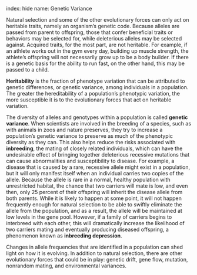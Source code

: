 index: hide
name: Genetic Variance

Natural selection and some of the other evolutionary forces can only act on heritable traits, namely an organism’s genetic code. Because alleles are passed from parent to offspring, those that confer beneficial traits or behaviors may be selected for, while deleterious alleles may be selected against. Acquired traits, for the most part, are not heritable. For example, if an athlete works out in the gym every day, building up muscle strength, the athlete’s offspring will not necessarily grow up to be a body builder. If there is a genetic basis for the ability to run fast, on the other hand, this may be passed to a child.

 **Heritability** is the fraction of phenotype variation that can be attributed to genetic differences, or genetic variance, among individuals in a population. The greater the hereditability of a population’s phenotypic variation, the more susceptible it is to the evolutionary forces that act on heritable variation.

The diversity of alleles and genotypes within a population is called  **genetic variance**. When scientists are involved in the breeding of a species, such as with animals in zoos and nature preserves, they try to increase a population’s genetic variance to preserve as much of the phenotypic diversity as they can. This also helps reduce the risks associated with  **inbreeding**, the mating of closely related individuals, which can have the undesirable effect of bringing together deleterious recessive mutations that can cause abnormalities and susceptibility to disease. For example, a disease that is caused by a rare, recessive allele might exist in a population, but it will only manifest itself when an individual carries two copies of the allele. Because the allele is rare in a normal, healthy population with unrestricted habitat, the chance that two carriers will mate is low, and even then, only 25 percent of their offspring will inherit the disease allele from both parents. While it is likely to happen at some point, it will not happen frequently enough for natural selection to be able to swiftly eliminate the allele from the population, and as a result, the allele will be maintained at low levels in the gene pool. However, if a family of carriers begins to interbreed with each other, this will dramatically increase the likelihood of two carriers mating and eventually producing diseased offspring, a phenomenon known as  **inbreeding depression**.

Changes in allele frequencies that are identified in a population can shed light on how it is evolving. In addition to natural selection, there are other evolutionary forces that could be in play: genetic drift, gene flow, mutation, nonrandom mating, and environmental variances.
